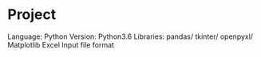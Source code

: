 # Project
Language: Python
Version: Python3.6
Libraries: pandas/ tkinter/ openpyxl/ Matplotlib
Excel Input file format


